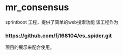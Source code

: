 # mr_consensus
sprintboot 工程，提供了简单的web搜索功能
该工程作为 
###  https://github.com/fj168104/es_spider.git
项目的展示来配合使用。
